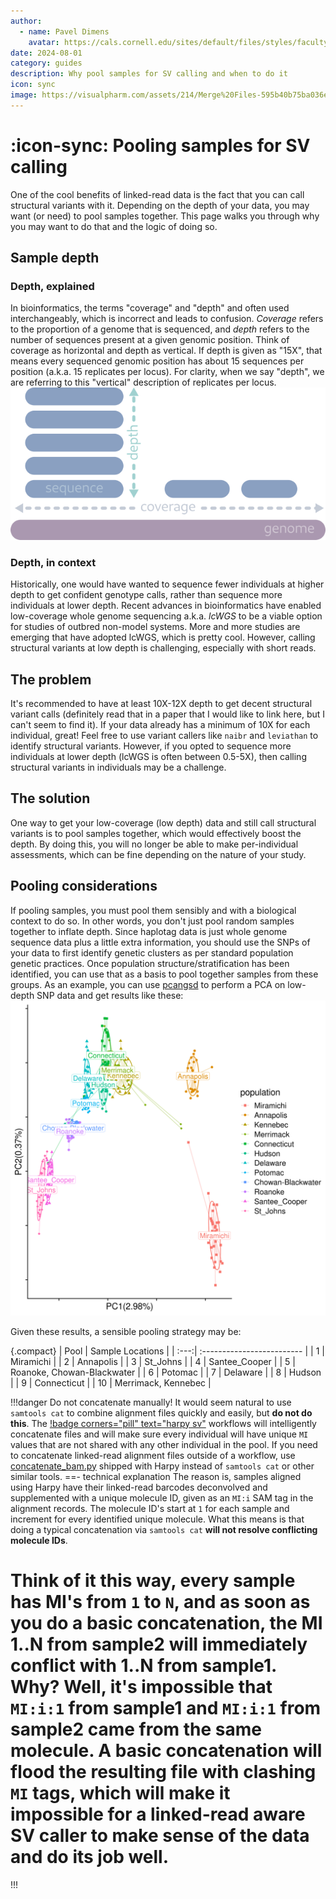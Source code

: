 ```yaml
---
author: 
  - name: Pavel Dimens
    avatar: https://cals.cornell.edu/sites/default/files/styles/faculty/public/2024-09/afs-headshot-high-res-2cropped_0.jpg
date: 2024-08-01
category: guides
description: Why pool samples for SV calling and when to do it
icon: sync
image: https://visualpharm.com/assets/214/Merge%20Files-595b40b75ba036ed117d8636.svg
---
```


# :icon-sync: Pooling samples for SV calling
One of the cool benefits of linked-read data is the fact that you
can call structural variants with it. Depending on the depth of 
your data, you may want (or need) to pool samples together. This 
page walks you through why you may want to do that and the logic of
doing so.

## Sample depth
### Depth, explained
In bioinformatics, the terms "coverage" and "depth" and often used
interchangeably, which is incorrect and leads to confusion. _Coverage_
refers to the proportion of a genome that is sequenced, and _depth_
refers to the number of sequences present at a given genomic position.
Think of coverage as horizontal and depth as vertical. If depth is given
as "15X", that means every sequenced genomic position has about 15 sequences
per position (a.k.a. 15 replicates per locus). For clarity, when we say "depth",
we are referring to this "vertical" description of replicates per locus.
![The difference between depth and coverage. The locus on the left would be considered 5X.](/static/depth_coverage.png)
### Depth, in context
Historically, one would have wanted to sequence fewer individuals at higher depth
to get confident genotype calls, rather than sequence more individuals at lower depth.
Recent advances in bioinformatics have enabled low-coverage whole genome sequencing
a.k.a. _lcWGS_ to be a viable option for studies of outbred non-model systems. More
and more studies are emerging that have adopted lcWGS, which is pretty cool. However,
calling structural variants at low depth is challenging, especially with short reads.

## The problem
It's recommended to have at least 10X-12X depth to get decent structural variant calls
(definitely read that in a paper that I would like to link here, but I can't seem to find
it). If your data already has a minimum of 10X for each individual, great! Feel free to use
variant callers like `naibr` and `leviathan` to identify structural variants. However, if
you opted to sequence more individuals at lower depth (lcWGS is often between 0.5-5X),
then calling structural variants in individuals may be a challenge.

## The solution
One way to get your low-coverage (low depth) data and still call structural variants is to pool
samples together, which would effectively boost the depth. By doing this, you will
no longer be able to make per-individual assessments, which can be fine depending on
the nature of your study.

## Pooling considerations
If pooling samples, you must pool them sensibly and with a biological context to do so.
In other words, you don't just pool random samples together to inflate depth. Since
haplotag data is just whole genome sequence data plus a little extra information, you should
use the SNPs of your data to first identify genetic clusters as per standard population
genetic practices. Once population structure/stratification has been identified, you can use
that as a basis to pool together samples from these groups. As an example, you can use
[pcangsd](https://github.com/Rosemeis/pcangsd) to perform a PCA on low-depth SNP data and
get results like these:
![PCA of Alosa sapidissima (SNPs from low-depth haplotag dataset)](/static/pca.png)

Given these results, a sensible pooling strategy may be:

{.compact}
| Pool | Sample Locations           |
| :---:| :------------------------- |
| 1    | Miramichi                  |
| 2    | Annapolis                  |
| 3    | St_Johns                   |
| 4    | Santee_Cooper              |
| 5    | Roanoke, Chowan-Blackwater |
| 6    | Potomac                    |
| 7    | Delaware                   |
| 8    | Hudson                     |
| 9    | Connecticut                |
| 10   | Merrimack, Kennebec        |

!!!danger Do not concatenate manually!
It would seem natural to use `samtools cat` to combine alignment files
quickly and easily, but **do not do this**. The [!badge corners="pill" text="harpy sv"](/Workflows/SV/SV.md)
workflows will intelligently concatenate files and will make sure
every individual will have unique `MI` values that are not shared with any
other individual in the pool. If you need to concatenate linked-read alignment files outside
of a workflow, use [concatenate_bam.py](/Getting_Started/Resources/utilities.md#concatenate_bampy) shipped with Harpy
 instead of `samtools cat` or other similar tools. 
==- technical explanation
The reason is, samples aligned
using Harpy have their linked-read barcodes deconvolved and supplemented with
a unique molecule ID, given as an `MI:i` SAM tag in the alignment records. The
molecule ID's start at `1` for each sample and increment for every identified
unique molecule. What this means is that doing a typical concatenation via
`samtools cat` **will not resolve conflicting molecule IDs**.

Think of it this way,
every sample has MI's from `1` to `N`, and as soon as you do a basic concatenation,
the MI 1..N from sample2 will immediately conflict with 1..N from sample1. Why?
Well, it's impossible that `MI:i:1` from sample1 and `MI:i:1` from sample2 came from
the same molecule. A basic concatenation will flood the resulting file with clashing `MI`
tags, which will make it impossible for a linked-read aware SV caller to make sense
of the data and do its job well.
===
!!!
